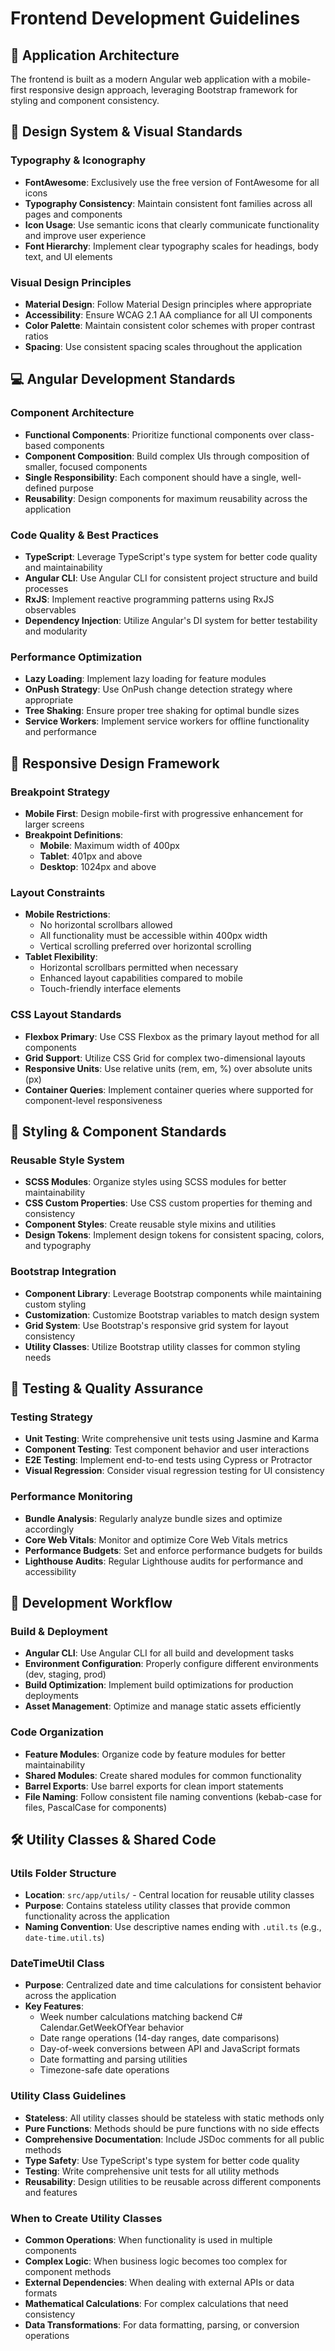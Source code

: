 # Frontend Development Guidelines

## 🎨 Application Architecture

The frontend is built as a modern Angular web application with a mobile-first responsive design approach, leveraging Bootstrap framework for styling and component consistency.

## 🎯 Design System & Visual Standards

### Typography & Iconography
- **FontAwesome**: Exclusively use the free version of FontAwesome for all icons
- **Typography Consistency**: Maintain consistent font families across all pages and components
- **Icon Usage**: Use semantic icons that clearly communicate functionality and improve user experience
- **Font Hierarchy**: Implement clear typography scales for headings, body text, and UI elements

### Visual Design Principles
- **Material Design**: Follow Material Design principles where appropriate
- **Accessibility**: Ensure WCAG 2.1 AA compliance for all UI components
- **Color Palette**: Maintain consistent color schemes with proper contrast ratios
- **Spacing**: Use consistent spacing scales throughout the application

## 💻 Angular Development Standards

### Component Architecture
- **Functional Components**: Prioritize functional components over class-based components
- **Component Composition**: Build complex UIs through composition of smaller, focused components
- **Single Responsibility**: Each component should have a single, well-defined purpose
- **Reusability**: Design components for maximum reusability across the application

### Code Quality & Best Practices
- **TypeScript**: Leverage TypeScript's type system for better code quality and maintainability
- **Angular CLI**: Use Angular CLI for consistent project structure and build processes
- **RxJS**: Implement reactive programming patterns using RxJS observables
- **Dependency Injection**: Utilize Angular's DI system for better testability and modularity

### Performance Optimization
- **Lazy Loading**: Implement lazy loading for feature modules
- **OnPush Strategy**: Use OnPush change detection strategy where appropriate
- **Tree Shaking**: Ensure proper tree shaking for optimal bundle sizes
- **Service Workers**: Implement service workers for offline functionality and performance

## 📱 Responsive Design Framework

### Breakpoint Strategy
- **Mobile First**: Design mobile-first with progressive enhancement for larger screens
- **Breakpoint Definitions**:
  - **Mobile**: Maximum width of 400px
  - **Tablet**: 401px and above
  - **Desktop**: 1024px and above

### Layout Constraints
- **Mobile Restrictions**: 
  - No horizontal scrollbars allowed
  - All functionality must be accessible within 400px width
  - Vertical scrolling preferred over horizontal scrolling
- **Tablet Flexibility**:
  - Horizontal scrollbars permitted when necessary
  - Enhanced layout capabilities compared to mobile
  - Touch-friendly interface elements

### CSS Layout Standards
- **Flexbox Primary**: Use CSS Flexbox as the primary layout method for all components
- **Grid Support**: Utilize CSS Grid for complex two-dimensional layouts
- **Responsive Units**: Use relative units (rem, em, %) over absolute units (px)
- **Container Queries**: Implement container queries where supported for component-level responsiveness

## 🎨 Styling & Component Standards

### Reusable Style System
- **SCSS Modules**: Organize styles using SCSS modules for better maintainability
- **CSS Custom Properties**: Use CSS custom properties for theming and consistency
- **Component Styles**: Create reusable style mixins and utilities
- **Design Tokens**: Implement design tokens for consistent spacing, colors, and typography

### Bootstrap Integration
- **Component Library**: Leverage Bootstrap components while maintaining custom styling
- **Customization**: Customize Bootstrap variables to match design system
- **Grid System**: Use Bootstrap's responsive grid system for layout consistency
- **Utility Classes**: Utilize Bootstrap utility classes for common styling needs

## 🧪 Testing & Quality Assurance

### Testing Strategy
- **Unit Testing**: Write comprehensive unit tests using Jasmine and Karma
- **Component Testing**: Test component behavior and user interactions
- **E2E Testing**: Implement end-to-end tests using Cypress or Protractor
- **Visual Regression**: Consider visual regression testing for UI consistency

### Performance Monitoring
- **Bundle Analysis**: Regularly analyze bundle sizes and optimize accordingly
- **Core Web Vitals**: Monitor and optimize Core Web Vitals metrics
- **Performance Budgets**: Set and enforce performance budgets for builds
- **Lighthouse Audits**: Regular Lighthouse audits for performance and accessibility

## 🔧 Development Workflow

### Build & Deployment
- **Angular CLI**: Use Angular CLI for all build and development tasks
- **Environment Configuration**: Properly configure different environments (dev, staging, prod)
- **Build Optimization**: Implement build optimizations for production deployments
- **Asset Management**: Optimize and manage static assets efficiently

### Code Organization
- **Feature Modules**: Organize code by feature modules for better maintainability
- **Shared Modules**: Create shared modules for common functionality
- **Barrel Exports**: Use barrel exports for clean import statements
- **File Naming**: Follow consistent file naming conventions (kebab-case for files, PascalCase for components)

## 🛠️ Utility Classes & Shared Code

### Utils Folder Structure
- **Location**: `src/app/utils/` - Central location for reusable utility classes
- **Purpose**: Contains stateless utility classes that provide common functionality across the application
- **Naming Convention**: Use descriptive names ending with `.util.ts` (e.g., `date-time.util.ts`)

### DateTimeUtil Class
- **Purpose**: Centralized date and time calculations for consistent behavior across the application
- **Key Features**:
  - Week number calculations matching backend C# Calendar.GetWeekOfYear behavior
  - Date range operations (14-day ranges, date comparisons)
  - Day-of-week conversions between API and JavaScript formats
  - Date formatting and parsing utilities
  - Timezone-safe date operations

### Utility Class Guidelines
- **Stateless**: All utility classes should be stateless with static methods only
- **Pure Functions**: Methods should be pure functions with no side effects
- **Comprehensive Documentation**: Include JSDoc comments for all public methods
- **Type Safety**: Use TypeScript's type system for better code quality
- **Testing**: Write comprehensive unit tests for all utility methods
- **Reusability**: Design utilities to be reusable across different components and features

### When to Create Utility Classes
- **Common Operations**: When functionality is used in multiple components
- **Complex Logic**: When business logic becomes too complex for component methods
- **External Dependencies**: When dealing with external APIs or data formats
- **Mathematical Calculations**: For complex calculations that need consistency
- **Data Transformations**: For data formatting, parsing, or conversion operations